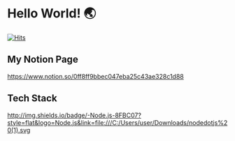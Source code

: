 # Hello World! 🌏
[![Hits](https://hits.seeyoufarm.com/api/count/incr/badge.svg?url=https%3A%2F%2Fgithub.com%2Fjukangpark&count_bg=%235B4BF5&title_bg=%23848484&icon=&icon_color=%23E7E7E7&title=visit&edge_flat=false)](https://hits.seeyoufarm.com)


## My Notion Page
https://www.notion.so/0ff8ff9bbec047eba25c43ae328c1d88




## Tech Stack
http://img.shields.io/badge/-Node.js-8FBC07?style=flat&logo=Node.js&link=file:///C:/Users/user/Downloads/nodedotjs%20(1).svg


